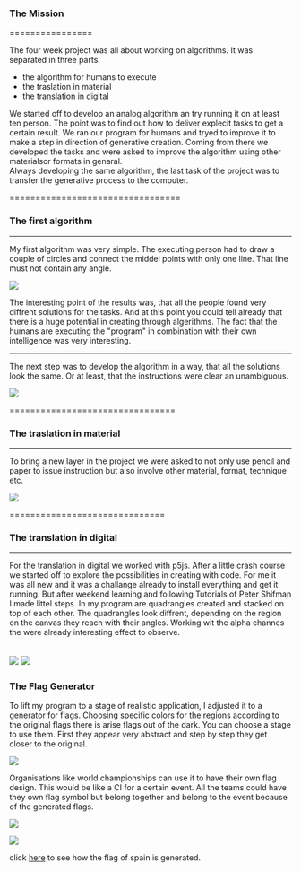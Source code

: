 ### The Mission
================


The four week project was all about working on algorithms. It was separated in three parts.

- the algorithm for humans to execute
- the traslation in material
- the translation in digital

We started off to develop an analog algorithm an try running it on at least ten person. The point was to find out how to deliver explecit tasks  to get a certain result. We ran our program for humans and tryed to improve it to make a step in direction of generative creation.
Coming from there we developed the tasks and were asked to improve the algorithm using other materialsor formats in genaral.  
Always developing the same algorithm, the last task of the project was to transfer the generative process to the computer. 

=================================
### The first algorithm




-----------------------------------
My first algorithm was very simple. The executing person had to draw a couple of circles and connect the middel points with only one line. That line must not contain any angle.


![](images/Algo_3.all.jpg)


The interesting point of the results was, that all the people found very diffrent solutions for the tasks. And at this point you could tell already that there is a huge potential in creating through algerithms. The fact that the humans are executing the "program" in combination with their own intelligence was very interesting.

---------------------------------
The next step was to develop the algorithm in a way, that all the solutions look the same. Or at least, that the instructions were clear an unambiguous. 

![](images/Algo_1.all.jpg)





================================

### The traslation in material




--------------------------------
To bring a new layer in the project we were asked to not only use pencil and paper to issue instruction but also involve other material, format, technique etc.

![](images/Algo_2.all.jpg)

==============================


### The translation in digital



--------------------------------
For the translation in digital we worked with p5js. After a little crash course we started off to explore the possibilities in creating with code. For me it was all new and it was a challange already to install everything and get it running. But after weekend learning and following Tutorials of Peter Shifman I made littel steps. In my program are quadrangles created and stacked on top of each other. 
The quadrangles look diffrent, depending on the region on the canvas they reach with their angles. Working wit the alpha channes the were already interesting effect to observe.

![](images/quad_1.jpg)
![](images/quad_2.jpg)
-------------------------------


### The Flag Generator

To lift my program to a stage of realistic application, I adjusted it to a generator for flags. Choosing specific colors for the regions according to the original flags there is arise flags out of the dark. You can choose a stage to use them. First they appear very abstract and step by step they get closer to the original.

![](images/flag_1.jpg)


Organisations like world championships can use it to have their own flag design. This would be like a CI for a certain event. All the teams could have they own flag symbol but  belong together and belong to the event because of the generated flags.


![](images/flag_2.jpg)

![](images/Poster_MokUp.tif)


click [here](http://wollemannone.github.io/flashyQuadrangle/) to see how the flag of spain is generated.

